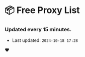 # :package: Free Proxy List
### Updated every 15 minutes.

- Last updated: `2024-10-18 17:28`

:heart:

